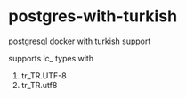 # postgres-with-turkish
postgresql docker with turkish support

supports lc_ types with
1. tr_TR.UTF-8
2. tr_TR.utf8
